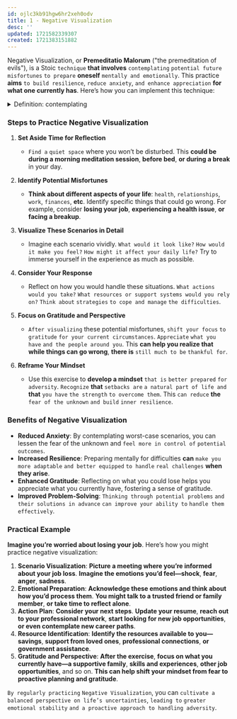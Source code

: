 ```yaml
---
id: ojlc3kb91hgw6hr2xeh0odv
title: 1 - Negative Visualization
desc: ''
updated: 1721582339307
created: 1721383151882
---
```


Negative Visualization, or **Premeditatio Malorum** ("the premeditation of evils"), is a Stoic `technique` **that involves** `contemplating` `potential future misfortunes` `to prepare` **oneself** `mentally and emotionally`. This practice **aims** `to build resilience`, `reduce anxiety`, `and enhance appreciation` **for what one currently has**. Here’s how you can implement this technique:



<!-- start of 'contemplating' section -->
<details>
   <summary>Definition: contemplating</summary>

#
Contemplating **means** `thinking` `deeply and carefully` `about something`, **often** `for a prolonged period`.

---
</details>
<!-- end of 'contemplating' section -->



### Steps to Practice Negative Visualization

1. **Set Aside Time for Reflection**
   - `Find a` `quiet space` where you won’t be disturbed. This **could be during a morning meditation session**, **before bed**, **or during a break** in your day.

2. **Identify Potential Misfortunes**
   - **Think about different aspects of your life**: `health`, `relationships`, `work`, `finances`, **etc**. Identify specific things that could go wrong. For example, consider **losing your job**, **experiencing a health issue**, **or facing a breakup**.

3. **Visualize These Scenarios in Detail**
   - Imagine each scenario vividly. `What would it look like?` `How would it make you feel?` `How might it affect your daily life?` Try to immerse yourself in the experience as much as possible.

4. **Consider Your Response**
   - Reflect on how you would handle these situations. `What actions would you take?` `What resources or support systems would you rely on?` `Think about` `strategies` `to cope and manage` `the difficulties`.

5. **Focus on Gratitude and Perspective**
   - `After visualizing` these potential misfortunes, `shift your focus` `to gratitude` `for your current circumstances`. `Appreciate` `what you have` `and the people around you`. This **can help you realize that while things can go wrong**, **there is** `still much to be` `thankful for`.

6. **Reframe Your Mindset**
   - Use this exercise to **develop a mindset** `that is` `better prepared` `for adversity`. `Recognize` **that** `setbacks are` `a natural part of life and` **that** `you have` `the strength` `to overcome them`. This `can reduce` **the** `fear of the unknown` `and build` `inner resilience`.

### Benefits of Negative Visualization

- **Reduced Anxiety**: By contemplating worst-case scenarios, you can lessen the fear of the unknown and `feel more in control of` `potential outcomes`.
- **Increased Resilience**: Preparing mentally for difficulties **can** `make you` `more adaptable` `and better equipped` `to handle` `real challenges` **when they arise**.
- **Enhanced Gratitude**: Reflecting on what you could lose helps you appreciate what you currently have, fostering a sense of gratitude.
- **Improved Problem-Solving**: `Thinking through potential problems` `and their solutions in advance` `can improve your ability to` `handle them effectively`.

### Practical Example

**Imagine you’re worried about losing your job**. Here’s how you might practice negative visualization:

1. **Scenario Visualization**: **Picture a meeting where you’re informed about your job loss**. **Imagine the emotions you’d feel—shock**, **fear**, **anger**, **sadness**.
2. **Emotional Preparation**: **Acknowledge these emotions and think about how you’d process them**. **You might talk to a trusted friend or family member**, **or take time to reflect alone**.
3. **Action Plan**: **Consider your next steps**. **Update your resume**, **reach out to your professional network**, **start looking for new job opportunities**, **or even contemplate new career paths**.
4. **Resource Identification**: **Identify the resources available to you—savings**, **support from loved ones**, **professional connections**, **or government assistance**.
5. **Gratitude and Perspective**: **After the exercise**, **focus on what you currently have—a supportive family**, **skills and experiences**, **other job opportunities**, and so on. **This can help shift your mindset from fear to proactive planning and gratitude**.

`By regularly practicing` `Negative Visualization`, you can `cultivate a balanced perspective on life’s uncertainties`, `leading to` `greater emotional stability` `and a proactive approach to handling adversity`.